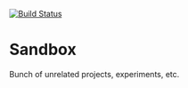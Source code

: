 [![Build Status](https://travis-ci.org/marnikitta/sandbox.svg?branch=master)](https://travis-ci.org/marnikitta/sandbox)
# Sandbox

Bunch of unrelated projects, experiments, etc.
